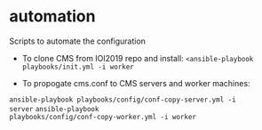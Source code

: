 # automation
Scripts to automate the configuration

* To clone CMS from IOI2019 repo and install:
<code><ansible-playbook playbooks/init.yml -i worker</code>

* To propogate cms.conf to CMS servers and worker machines:

<code>ansible-playbook playbooks/config/conf-copy-server.yml -i server</code>
<code>ansible-playbook playbooks/config/conf-copy-worker.yml -i worker</code>
